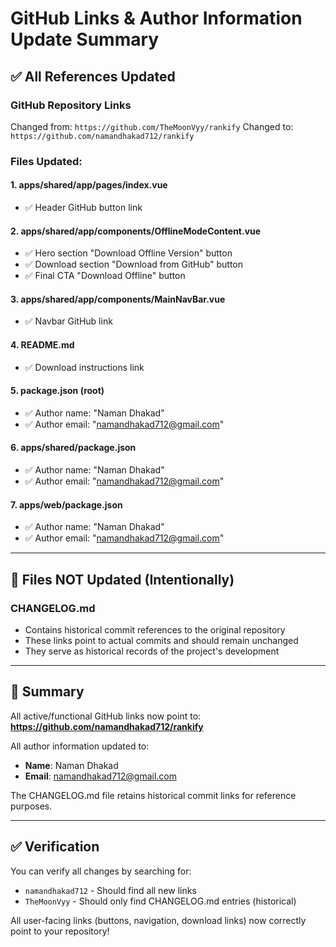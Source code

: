 # GitHub Links & Author Information Update Summary

## ✅ All References Updated

### GitHub Repository Links
Changed from: `https://github.com/TheMoonVyy/rankify`
Changed to: `https://github.com/namandhakad712/rankify`

### Files Updated:

#### 1. **apps/shared/app/pages/index.vue**
- ✅ Header GitHub button link

#### 2. **apps/shared/app/components/OfflineModeContent.vue**
- ✅ Hero section "Download Offline Version" button
- ✅ Download section "Download from GitHub" button
- ✅ Final CTA "Download Offline" button

#### 3. **apps/shared/app/components/MainNavBar.vue**
- ✅ Navbar GitHub link

#### 4. **README.md**
- ✅ Download instructions link

#### 5. **package.json** (root)
- ✅ Author name: "Naman Dhakad"
- ✅ Author email: "namandhakad712@gmail.com"

#### 6. **apps/shared/package.json**
- ✅ Author name: "Naman Dhakad"
- ✅ Author email: "namandhakad712@gmail.com"

#### 7. **apps/web/package.json**
- ✅ Author name: "Naman Dhakad"
- ✅ Author email: "namandhakad712@gmail.com"

---

## 📝 Files NOT Updated (Intentionally)

### **CHANGELOG.md**
- Contains historical commit references to the original repository
- These links point to actual commits and should remain unchanged
- They serve as historical records of the project's development

---

## 🎯 Summary

All active/functional GitHub links now point to: **https://github.com/namandhakad712/rankify**

All author information updated to:
- **Name**: Naman Dhakad
- **Email**: namandhakad712@gmail.com

The CHANGELOG.md file retains historical commit links for reference purposes.

---

## ✅ Verification

You can verify all changes by searching for:
- `namandhakad712` - Should find all new links
- `TheMoonVyy` - Should only find CHANGELOG.md entries (historical)

All user-facing links (buttons, navigation, download links) now correctly point to your repository!
